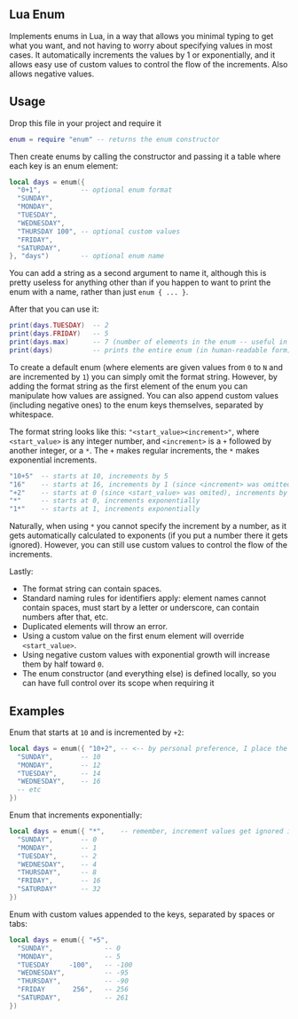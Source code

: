 ## Lua Enum
Implements enums in Lua, in a way that allows you minimal typing to get what you want, and not having to worry about specifying values in most cases. It automatically increments the values by 1 or exponentially, and it allows easy use of custom values to control the flow of the increments. Also allows negative values.

## Usage
Drop this file in your project and require it
```lua
enum = require "enum" -- returns the enum constructor
```
Then create enums by calling the constructor and passing it a table where each key is an enum element:
```lua
local days = enum({ 
  "0+1",          -- optional enum format
  "SUNDAY", 
  "MONDAY",
  "TUESDAY",
  "WEDNESDAY",
  "THURSDAY 100", -- optional custom values
  "FRIDAY",
  "SATURDAY",
}, "days")        -- optional enum name
```
You can add a string as a second argument to name it, although this is pretty useless for anything other than if you happen to want to print the enum with a name, rather than just `enum { ... }`.

After that you can use it:
```lua
print(days.TUESDAY)  -- 2
print(days.FRIDAY)   -- 5
print(days.max)      -- 7 (number of elements in the enum -- useful in 'for' loops)
print(days)          -- prints the entire enum (in human-readable form)
```

To create a default enum (where elements are given values from `0` to `N` and are incremented by `1`) you can simply omit the format string. However, by adding the format string as the first element of the enum you can manipulate how values are assigned. You can also append custom values (including negative ones) to the enum keys themselves, separated by whitespace.

The format string looks like this: `"<start_value><increment>"`, where `<start_value>` is any integer number, and `<increment>` is a `+` followed by another integer, or a `*`. The `+` makes regular increments, the `*` makes exponential increments.
```lua
"10+5"  -- starts at 10, increments by 5
"16"    -- starts at 16, increments by 1 (since <increment> was omitted)
"+2"    -- starts at 0 (since <start_value> was omited), increments by 2
"*"     -- starts at 0, increments exponentially
"1*"    -- starts at 1, increments exponentially
```
Naturally, when using `*` you cannot specify the increment by a number, as it gets automatically calculated to exponents (if you put a number there it gets ignored). However, you can still use custom values to control the flow of the increments.

Lastly:
- The format string can contain spaces.
- Standard naming rules for identifiers apply: element names cannot contain spaces, must start by a letter or underscore, can contain numbers after that, etc.
- Duplicated elements will throw an error. 
- Using a custom value on the first enum element will override `<start_value>`.
- Using negative custom values with exponential growth will increase them by half toward `0`.
- The enum constructor (and everything else) is defined locally, so you can have full control over its scope when requiring it

## Examples
Enum that starts at `10` and is incremented by `+2`:
```lua
local days = enum({ "10+2", -- <-- by personal preference, I place the format here, instead of in the next line
  "SUNDAY",       -- 10
  "MONDAY",       -- 12
  "TUESDAY",      -- 14
  "WEDNESDAY",    -- 16
  -- etc
})
```
Enum that increments exponentially:
```lua
local days = enum({ "*",    -- remember, increment values get ignored if included along with `*`
  "SUNDAY",       -- 0
  "MONDAY",       -- 1
  "TUESDAY",      -- 2
  "WEDNESDAY",    -- 4
  "THURSDAY",     -- 8
  "FRIDAY",       -- 16
  "SATURDAY"      -- 32
})
```
Enum with custom values appended to the keys, separated by spaces or tabs:
```lua
local days = enum({ "+5",
  "SUNDAY",             -- 0
  "MONDAY",             -- 5
  "TUESDAY     -100",   -- -100
  "WEDNESDAY",          -- -95
  "THURSDAY",           -- -90
  "FRIDAY       256",   -- 256
  "SATURDAY",           -- 261
})
```
